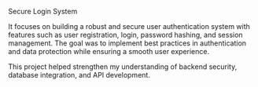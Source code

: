 Secure Login System

It focuses on building a robust and secure user authentication system with features such as user registration, login, password hashing, and session management. 
The goal was to implement best practices in authentication and data protection while ensuring a smooth user experience. 

This project helped strengthen my understanding of backend security, database integration, and API development.
